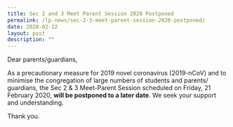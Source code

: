 ```yaml
---
title: Sec 2 and 3 Meet Parent Session 2020 Postponed
permalink: /lp-news/sec-2-3-meet-parent-session-2020-postponed/
date: 2020-02-12
layout: post
description: ""
---
```

Dear parents/guardians,

As a precautionary measure for 2019 novel coronavirus (2019-nCoV) and to minimise the congregation of large numbers of students and parents/ guardians, the Sec 2 & 3 Meet-Parent Session scheduled on Friday, 21 February 2020, **will be postponed to a later date**. We seek your support and understanding.

Thank you.
